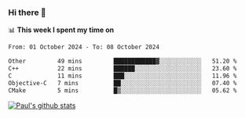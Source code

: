 ### Hi there 👋

📊 **This week I spent my time on**
<!--START_SECTION:waka-->

```txt
From: 01 October 2024 - To: 08 October 2024

Other         49 mins         ████████████▓░░░░░░░░░░░░   51.20 %
C++           22 mins         ██████░░░░░░░░░░░░░░░░░░░   23.60 %
C             11 mins         ███░░░░░░░░░░░░░░░░░░░░░░   11.96 %
Objective-C   7 mins          ██░░░░░░░░░░░░░░░░░░░░░░░   07.40 %
CMake         5 mins          █▒░░░░░░░░░░░░░░░░░░░░░░░   05.62 %
```

<!--END_SECTION:waka-->


[![Paul's github stats](https://github-readme-stats.vercel.app/api?username=mickeyouyou&theme=dracula&show_icons=true)](https://github.com/anuraghazra/github-readme-stats)
